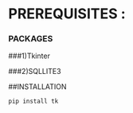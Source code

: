 # PREREQUISITES :
  ### PACKAGES
  ###1)Tkinter
  
  ###2)SQLLITE3
 
  ##INSTALLATION 
   ```
   pip install tk
   ```
      
